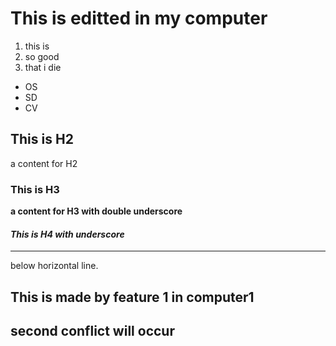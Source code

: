 # This is editted in **my computer**
1. this is 
2. so good
3. that i die

* OS
* SD
* CV

## This is H2
a content for H2
### This is H3
__a content for H3 with double underscore__
#### _This is H4 with underscore_
***
below horizontal line.

## This is made by feature 1 in computer1

## second conflict will occur